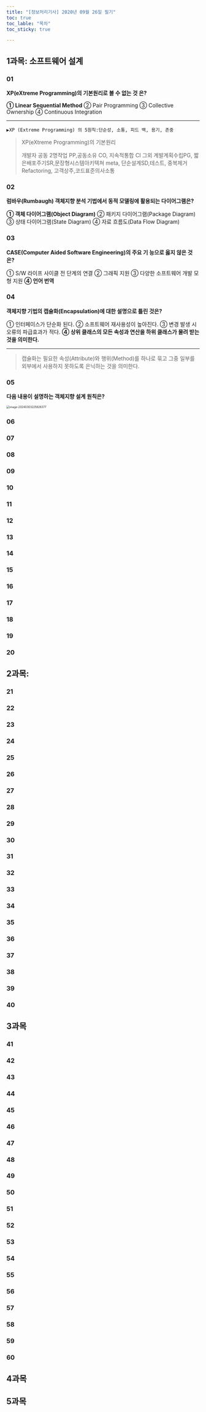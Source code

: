 ```yaml
---
title: "[정보처리기사] 2020년 09월 26일 필기"
toc: true
toc_lable: "목차"
toc_sticky: true

---
```


## 1과목: 소프트웨어 설계

### 01

**XP(eXtreme Programming)의 기본원리로 볼 수 없는 것 은?**  

**① Linear Sequential Method** ② Pair Programming  ③ Collective Ownership ④ Continuous Integration

---

`▶XP (Extreme Programming) 의 5원칙:단순성, 소통, 피드 백, 용기, 존중`

> XP(eXtreme Programming)의 기본원리
>
> 개발자 공동 2명작업 PP,공동소유 CO, 지속적통합 CI 그외 계발계획수립PG, 짧은배포주기SR,문장형시스템아키텍쳐 meta, 단순설계SD,테스트, 중복제거 Refactoring, 고객상주,코드표준의사소통

### 02 

**럼바우(Rumbaugh) 객체지향 분석 기법에서 동적 모델링에 활용되는 다이어그램은?**

 **① 객체 다이어그램(Object Diagram)**  ② 패키지 다이어그램(Package Diagram)  ③ 상태 다이어그램(State Diagram)  ④ 자료 흐름도(Data Flow Diagram)

### 03 

**CASE(Computer Aided Software Engineering)의 주요 기 능으로 옳지 않은 것은?**

 ① S/W 라이프 사이클 전 단계의 연결  ② 그래픽 지원  ③ 다양한 소프트웨어 개발 모형 지원  **④ 언어 번역**

### 04

**객체지향 기법의 캡슐화(Encapsulation)에 대한 설명으로 틀린 것은?**

① 인터페이스가 단순화 된다.  ② 소프트웨어 재사용성이 높아진다.  ③ 변경 발생 시 오류의 파급효과가 적다.  **④ 상위 클래스의 모든 속성과 연산을 하위 클래스가 물려 받는 것을 의미한다.**

---

> 캡슐화는 필요한 속성(Attribute)와 행위(Method)를 하나로 묶고 그중 일부를 외부에서 사용하지 못하도록 은닉하는 것을 의미한다.

### 05 

**다음 내용이 설명하는 객체지향 설계 원칙은?**

<img src="C:\Users\lovre\AppData\Roaming\Typora\typora-user-images\image-20240303225826377.png" alt="image-20240303225826377" style="zoom:50%;" />

### 06 

### 07 

### 08 

### 09 

### 10

### 11

### 12

### 13

### 14

### 15

### 16

### 17

### 18

### 19

### 20

## 2과목:

### 21

### 22

### 23

### 24

### 25

### 26

### 27

### 28

### 29

### 30

### 31

### 32

### 33

### 34

### 35

### 36

### 37

### 38

### 39

### 40

## 3과목

### 41

### 42

### 43

### 44

### 45

### 46

### 47

### 48

### 49

### 50

### 51

### 52

### 53 

### 54 

### 55

### 56

### 57  

### 58

### 59 

### 60

## 4과목

## 5과목



